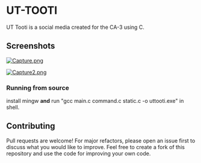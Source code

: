 # UT-TOOTI

UT Tooti is a social media created for the CA-3 using C.

## Screenshots
[![Capture.png](https://i.postimg.cc/LsyVGfqP/Capture.png)](https://postimg.cc/v1V9V4t8)

[![Capture2.png](https://i.postimg.cc/MpqbTtVR/Capture2.png)](https://postimg.cc/nCSQS4dc)

### Running from source
install mingw **and** run "gcc main.c command.c static.c -o uttooti.exe" in shell.

## Contributing
Pull requests are welcome! For major refactors, please open an issue first to discuss what you would like to improve. Feel free to create a fork of this repository and use the code for improving your own code.
